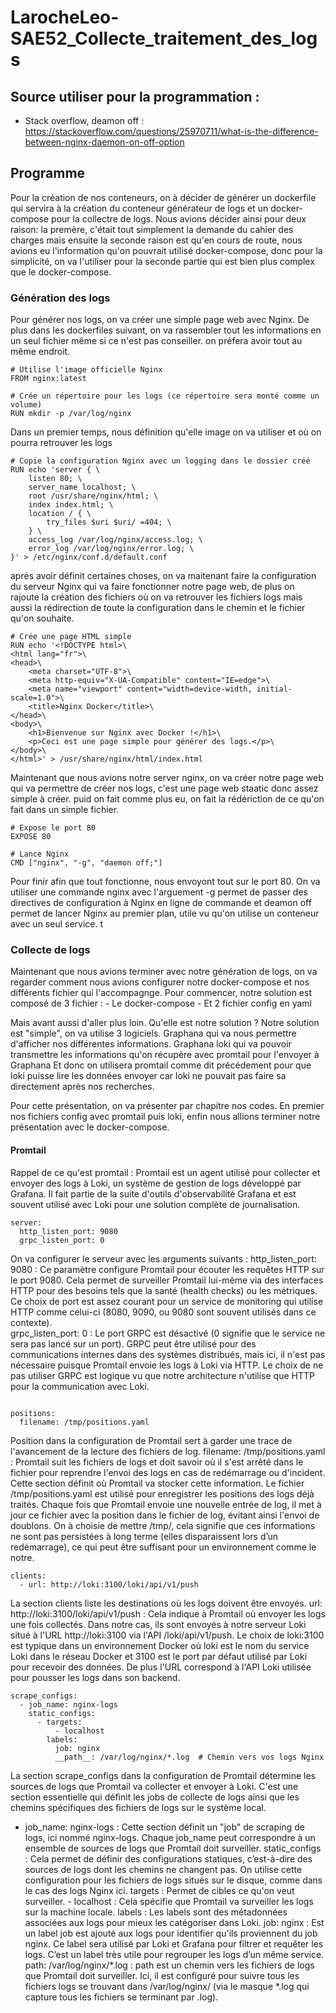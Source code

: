 # LarocheLeo-SAE52_Collecte_traitement_des_logs


## Source utiliser pour la programmation : 

- Stack overflow, deamon off : https://stackoverflow.com/questions/25970711/what-is-the-difference-between-nginx-daemon-on-off-option

## Programme 

Pour la création de nos conteneurs, on à décider de générer un dockerfile qui servira à la création du conteneur générateur de logs et un docker-compose pour la collectre de logs. Nous avions décider ainsi pour deux raison: la premère, c'était tout simplement la demande du cahier des charges mais ensuite la seconde raison est qu'en cours de route, nous avions eu l'information qu'on pouvrait utilisé docker-compose, donc pour la simplicité, on va l'utiliser pour la seconde partie qui est bien plus complex que le docker-compose.    

### Génération des logs 

Pour générer nos logs, on va créer une simple page web avec Nginx. De plus dans les dockerfiles suivant, on va rassembler tout les informations en un seul fichier même si ce n'est pas conseiller. on préfera avoir tout au même endroit.

```
# Utilise l'image officielle Nginx
FROM nginx:latest

# Crée un répertoire pour les logs (ce répertoire sera monté comme un volume)
RUN mkdir -p /var/log/nginx
```
Dans un premier temps, nous définition qu'elle image on va utiliser et où on pourra retrouver les logs 
```
# Copie la configuration Nginx avec un logging dans le dossier créé
RUN echo 'server { \
    listen 80; \
    server_name localhost; \
    root /usr/share/nginx/html; \
    index index.html; \
    location / { \
        try_files $uri $uri/ =404; \
    } \
    access_log /var/log/nginx/access.log; \
    error_log /var/log/nginx/error.log; \
}' > /etc/nginx/conf.d/default.conf
```
après avoir définit certaines choses, on va maitenant faire la configuration du serveur Nginx qui va faire fonctionner notre page web, de plus on rajoute la création des fichiers où on va retrouver les fichiers logs mais aussi la rédirection de toute la configuration dans le chemin et le fichier qu'on souhaite.
```
# Crée une page HTML simple
RUN echo '<!DOCTYPE html>\
<html lang="fr">\
<head>\
    <meta charset="UTF-8">\
    <meta http-equiv="X-UA-Compatible" content="IE=edge">\
    <meta name="viewport" content="width=device-width, initial-scale=1.0">\
    <title>Nginx Docker</title>\
</head>\
<body>\
    <h1>Bienvenue sur Nginx avec Docker !</h1>\
    <p>Ceci est une page simple pour générer des logs.</p>\
</body>\
</html>' > /usr/share/nginx/html/index.html
```
Maintenant que nous avions notre server nginx, on va créer notre page web qui va permettre de créer nos logs, c'est une page web staatic donc assez simple à créer. puid on fait comme plus eu, on fait la rédériction de ce qu'on fait dans un simple fichier.
```
# Expose le port 80
EXPOSE 80

# Lance Nginx
CMD ["nginx", "-g", "daemon off;"]
```
Pour finir afin que tout fonctionne, nous envoyont tout sur le port 80. On va utiliser une commande nginx avec l'arguement -g permet de passer des directives de configuration à Nginx en ligne de commande et deamon off permet de lancer Nginx au premier plan, utile vu qu'on utilise un conteneur avec un seul service.
t 

### Collecte de logs

Maintenant que nous avions terminer avec notre génération de logs, on va regarder comment nous avions configurer notre docker-compose et nos différents fichier qui l'accompagnge. Pour commencer, notre solution est composé de 3 fichier : 
    - Le docker-compose 
    - Et 2 fichier config en yaml 

Mais avant aussi d'aller plus loin. Qu'elle est notre solution ? 
Notre solution est "simple", on va utilise 3 logiciels. Graphana qui va nous permettre d'afficher nos différentes informations. Graphana loki qui va pouvoir transmettre les informations qu'on récupère avec promtail pour l'envoyer à Graphana Et donc on utilisera promtail comme dit précédement pour que loki puisse lire les données envoyer car loki ne pouvait pas faire sa directement après nos recherches. 

Pour cette présentation, on va présenter par chapitre nos codes. En premier nos fichiers config avec promtail puis loki, enfin nous allions terminer notre présentation avec le docker-compose.


#### Promtail 

Rappel de ce qu'est promtail : 
    Promtail est un agent utilisé pour collecter et envoyer des logs à Loki, un système de gestion de logs développé par Grafana. Il fait partie de la suite d'outils d'observabilité Grafana et est souvent utilisé avec Loki pour une solution complète de journalisation.

```
server:
  http_listen_port: 9080
  grpc_listen_port: 0

```

On va configurer le serveur avec les arguments suivants : 
    http_listen_port: 9080 :
Ce paramètre configure Promtail pour écouter les requêtes HTTP sur le port 9080. Cela permet de surveiller Promtail lui-même via des interfaces HTTP pour des besoins tels que la santé (health checks) ou les métriques. Ce choix de port est assez courant pour un service de monitoring qui utilise HTTP comme celui-ci (8080, 9090, ou 9080 sont souvent utilisés dans ce contexte).  
    grpc_listen_port: 0 :
Le port GRPC est désactivé (0 signifie que le service ne sera pas lancé sur un port). GRPC peut être utilisé pour des communications internes dans des systèmes distribués, mais ici, il n'est pas nécessaire puisque Promtail envoie les logs à Loki via HTTP. Le choix de ne pas utiliser GRPC est logique vu que notre architecture n'utilise que HTTP pour la communication avec Loki.

```

positions:
  filename: /tmp/positions.yaml
```

Position dans la configuration de Promtail sert à garder une trace de l'avancement de la lecture des fichiers de log.
    filename: /tmp/positions.yaml :
Promtail suit les fichiers de logs et doit savoir où il s'est arrêté dans le fichier pour reprendre l'envoi des logs en cas de redémarrage ou d'incident. Cette section définit où Promtail va stocker cette information. Le fichier /tmp/positions.yaml est utilisé pour enregistrer les positions des logs déjà traités. Chaque fois que Promtail envoie une nouvelle entrée de log, il met à jour ce fichier avec la position dans le fichier de log, évitant ainsi l'envoi de doublons. On à choisie de mettre /tmp/, cela signifie que ces informations ne sont pas persistées à long terme (elles disparaissent lors d’un redémarrage), ce qui peut être suffisant pour un environnement comme le notre.


```
clients:
  - url: http://loki:3100/loki/api/v1/push

```
La section clients liste les destinations où les logs doivent être envoyés. 
    url: http://loki:3100/loki/api/v1/push : 
Cela indique à Promtail où envoyer les logs une fois collectés. Dans notre cas, ils sont envoyés à notre serveur Loki situé à l'URL http://loki:3100 via l'API /loki/api/v1/push. Le choix de loki:3100 est typique dans un environnement Docker où loki est le nom du service Loki dans le réseau Docker et 3100 est le port par défaut utilisé par Loki pour recevoir des données.
De plus l'URL correspond à l'API Loki utilisée pour pousser les logs dans son backend.

```
scrape_configs:
  - job_name: nginx-logs
    static_configs:
      - targets:
          - localhost
        labels:
          job: nginx
          __path__: /var/log/nginx/*.log  # Chemin vers vos logs Nginx
```
La section scrape_configs dans la configuration de Promtail détermine les sources de logs que Promtail va collecter et envoyer à Loki. C'est une section essentielle qui définit les jobs de collecte de logs ainsi que les chemins spécifiques des fichiers de logs sur le système local.

- job_name: nginx-logs :
Cette section définit un "job" de scraping de logs, ici nommé nginx-logs. Chaque job_name peut correspondre à un ensemble de sources de logs que Promtail doit surveiller.
    static_configs :
Cela permet de définir des configurations statiques, c’est-à-dire des sources de logs dont les chemins ne changent pas. On utilise cette configuration pour les fichiers de logs situés sur le disque, comme dans le cas des logs Nginx ici.
    targets : Permet de cibles ce qu'on veut surveiller.
        - localhost : Cela spécifie que Promtail va surveiller les logs sur la machine locale.
    labels : Les labels sont des métadonnées associées aux logs pour mieux les catégoriser dans Loki.
job: nginx : Est un label job est ajouté aux logs pour identifier qu'ils proviennent du job nginx. Ce label sera utilisé par Loki et Grafana pour filtrer et requêter les logs. C’est un label très utile pour regrouper les logs d’un même service.
    path: /var/log/nginx/*.log : path est un chemin vers les fichiers de logs que Promtail doit surveiller. Ici, il est configuré pour suivre tous les fichiers logs se trouvant dans /var/log/nginx/ (via le masque *.log qui capture tous les fichiers se terminant par .log).





